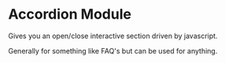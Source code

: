 Accordion Module
================

Gives you an open/close interactive section driven by javascript.

Generally for something like FAQ's but can be used for anything.